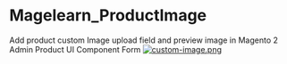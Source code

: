 # Magelearn_ProductImage
Add product custom Image upload field and preview image in Magento 2 Admin Product UI Component Form
[![custom-image.png](https://i.postimg.cc/SNhwLDwL/custom-image.png)](https://postimg.cc/pysGRYVy)
